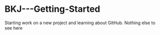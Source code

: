 BKJ---Getting-Started
=====================

Starting work on a new project and learning about GitHub. Nothing else to see here